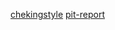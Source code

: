 [chekingstyle](https://htmlpreview.github.io/?https://github.com/teiran/Sudoku/blob/master/dokumentaatio/checkstyle.html)
[pit-report](https://htmlpreview.github.io/?https://github.com/teiran/Sudoku/blob/master/dokumentaatio/201608182303/index.html)
